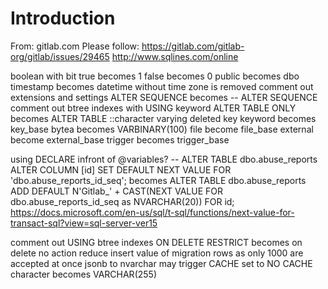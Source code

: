 # Introduction 

From: gitlab.com
Please follow: https://gitlab.com/gitlab-org/gitlab/issues/29465
http://www.sqlines.com/online

boolean with bit
true becomes 1
false becomes 0
public becomes dbo
timestamp becomes datetime
without time zone is removed
comment out extensions and settings
ALTER SEQUENCE becomes -- ALTER SEQUENCE
comment out btree indexes with USING keyword
ALTER TABLE ONLY becomes ALTER TABLE
::character varying deleted
key keyword becomes key_base
bytea becomes VARBINARY(100)
file become file_base
external become external_base
trigger becomes trigger_base

using DECLARE infront of @variables?
-- ALTER TABLE dbo.abuse_reports ALTER COLUMN [id] SET DEFAULT NEXT VALUE FOR 'dbo.abuse_reports_id_seq'; becomes
ALTER TABLE dbo.abuse_reports ADD DEFAULT N'Gitlab_' + CAST(NEXT VALUE FOR dbo.abuse_reports_id_seq as NVARCHAR(20)) FOR id;
https://docs.microsoft.com/en-us/sql/t-sql/functions/next-value-for-transact-sql?view=sql-server-ver15

comment out USING btree indexes
ON DELETE RESTRICT becomes on delete no action
reduce insert value of migration rows as only 1000 are accepted at once
jsonb to nvarchar
may trigger CACHE set to NO CACHE 
character becomes VARCHAR(255)